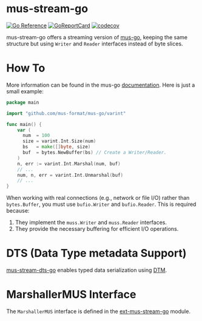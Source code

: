 # mus-stream-go

[![Go Reference](https://pkg.go.dev/badge/github.com/mus-format/mus-stream-go.svg)](https://pkg.go.dev/github.com/mus-format/mus-stream-go)
[![GoReportCard](https://goreportcard.com/badge/mus-format/mus-stream-go)](https://goreportcard.com/report/github.com/mus-format/mus-stream-go)
[![codecov](https://codecov.io/gh/mus-format/mus-stream-go/graph/badge.svg?token=91OM0S4D9Q)](https://codecov.io/gh/mus-format/mus-stream-go)

mus-stream-go offers a streaming version of [mus-go](https://github.com/mus-format/mus-go), 
keeping the same structure but using `Writer` and `Reader` interfaces instead of 
byte slices.

# How To
More information can be found in the mus-go [documentation](https://github.com/mus-format/mus-go#how-to-use). 
Here is just a small example:
```go
package main

import "github.com/mus-format/mus-go/varint"

func main() {
    var (
      num  = 100
      size = varint.Int.Size(num)
      bs   = make([]byte, size)
      buf  = bytes.NewBuffer(bs) // Create a Writer/Reader.
    )
    n, err := varint.Int.Marshal(num, buf)
    // ...
    num, n, err = varint.Int.Unmarshal(buf)
    // ...
}
```

When working with real connections (e.g., network or file I/O) rather than 
`bytes.Buffer`, you must use `bufio.Writer` and `bufio.Reader`. This is 
required because:
1. They implement the `muss.Writer` and `muss.Reader` interfaces.
2. They provide the necessary buffering for efficient I/O operations.

# DTS (Data Type metadata Support) 
[mus-stream-dts-go](https://github.com/mus-format/mus-stream-dts-go) enables 
typed data serialization using [DTM](https://medium.com/p/21d7be309e8d).

# MarshallerMUS Interface
The `MarshallerMUS` interface is defined in the [ext-mus-stream-go](https://github.com/mus-format/ext-mus-stream-go)
module.
